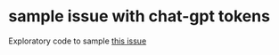# sample issue with chat-gpt tokens

Exploratory code to sample [this issue](https://github.com/TheoKanning/openai-java/issues/313#issuecomment-1609406474)


